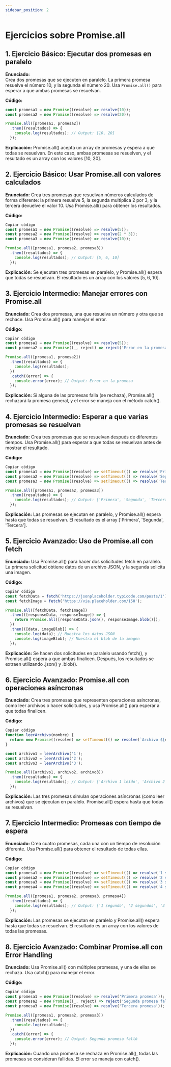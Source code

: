 ```yaml
---
sidebar_position: 2
---
```

# Ejercicios sobre Promise.all

## 1. Ejercicio Básico: Ejecutar dos promesas en paralelo
**Enunciado:**  
Crea dos promesas que se ejecuten en paralelo. La primera promesa resuelve el número 10, y la segunda el número 20. Usa `Promise.all()` para esperar a que ambas promesas se resuelvan.

**Código:**
```js
const promesa1 = new Promise((resolve) => resolve(10));
const promesa2 = new Promise((resolve) => resolve(20));

Promise.all([promesa1, promesa2])
  .then((resultados) => {
    console.log(resultados); // Output: [10, 20]
  });
  ```
**Explicación:**
Promise.all() acepta un array de promesas y espera a que todas se resuelvan. En este caso, ambas promesas se resuelven, y el resultado es un array con los valores [10, 20].

## 2. Ejercicio Básico: Usar Promise.all con valores calculados
**Enunciado:**
Crea tres promesas que resuelvan números calculados de forma diferente: la primera resuelve 5, la segunda multiplica 2 por 3, y la tercera devuelve el valor 10. Usa Promise.all() para obtener los resultados.

**Código:**
```js
Copiar código
const promesa1 = new Promise((resolve) => resolve(5));
const promesa2 = new Promise((resolve) => resolve(2 * 3));
const promesa3 = new Promise((resolve) => resolve(10));

Promise.all([promesa1, promesa2, promesa3])
  .then((resultados) => {
    console.log(resultados); // Output: [5, 6, 10]
  });
  ```
**Explicación:**
Se ejecutan tres promesas en paralelo, y Promise.all() espera que todas se resuelvan. El resultado es un array con los valores [5, 6, 10].

## 3. Ejercicio Intermedio: Manejar errores con Promise.all
**Enunciado:**
Crea dos promesas, una que resuelva un número y otra que se rechace. Usa Promise.all() para manejar el error.

**Código:**
```js
Copiar código
const promesa1 = new Promise((resolve) => resolve(5));
const promesa2 = new Promise((_, reject) => reject('Error en la promesa'));

Promise.all([promesa1, promesa2])
  .then((resultados) => {
    console.log(resultados);
  })
  .catch((error) => {
    console.error(error); // Output: Error en la promesa
  });
  ```
**Explicación:**
Si alguna de las promesas falla (se rechaza), Promise.all() rechazará la promesa general, y el error se maneja con el método catch().

## 4. Ejercicio Intermedio: Esperar a que varias promesas se resuelvan
**Enunciado:**
Crea tres promesas que se resuelvan después de diferentes tiempos. Usa Promise.all() para esperar a que todas se resuelvan antes de mostrar el resultado.

**Código:**
```js
Copiar código
const promesa1 = new Promise((resolve) => setTimeout(() => resolve('Primera'), 1000));
const promesa2 = new Promise((resolve) => setTimeout(() => resolve('Segunda'), 2000));
const promesa3 = new Promise((resolve) => setTimeout(() => resolve('Tercera'), 3000));

Promise.all([promesa1, promesa2, promesa3])
  .then((resultados) => {
    console.log(resultados); // Output: ['Primera', 'Segunda', 'Tercera']
  });
  ```
**Explicación:**
Las promesas se ejecutan en paralelo, y Promise.all() espera hasta que todas se resuelvan. El resultado es el array ['Primera', 'Segunda', 'Tercera'].

## 5. Ejercicio Avanzado: Uso de Promise.all con fetch
**Enunciado:**
Usa Promise.all() para hacer dos solicitudes fetch en paralelo. La primera solicitud obtiene datos de un archivo JSON, y la segunda solicita una imagen.

**Código:**
```js
Copiar código
const fetchData = fetch('https://jsonplaceholder.typicode.com/posts/1');
const fetchImage = fetch('https://via.placeholder.com/150');

Promise.all([fetchData, fetchImage])
  .then(([responseData, responseImage]) => {
    return Promise.all([responseData.json(), responseImage.blob()]);
  })
  .then(([data, imageBlob]) => {
    console.log(data); // Muestra los datos JSON
    console.log(imageBlob); // Muestra el blob de la imagen
  });
  ```
**Explicación:**
Se hacen dos solicitudes en paralelo usando fetch(), y Promise.all() espera a que ambas finalicen. Después, los resultados se extraen utilizando .json() y .blob().

## 6. Ejercicio Avanzado: Promise.all con operaciones asíncronas
**Enunciado:**
Crea tres promesas que representen operaciones asíncronas, como leer archivos o hacer solicitudes, y usa Promise.all() para esperar a que todas finalicen.

**Código:**
```js
Copiar código
function leerArchivo(nombre) {
  return new Promise((resolve) => setTimeout(() => resolve(`Archivo ${nombre} leído`), 1500));
}

const archivo1 = leerArchivo('1');
const archivo2 = leerArchivo('2');
const archivo3 = leerArchivo('3');

Promise.all([archivo1, archivo2, archivo3])
  .then((resultados) => {
    console.log(resultados); // Output: ['Archivo 1 leído', 'Archivo 2 leído', 'Archivo 3 leído']
  });
  ```
**Explicación:**
Las tres promesas simulan operaciones asíncronas (como leer archivos) que se ejecutan en paralelo. Promise.all() espera hasta que todas se resuelvan.

## 7. Ejercicio Intermedio: Promesas con tiempo de espera
**Enunciado:**
Crea cuatro promesas, cada una con un tiempo de resolución diferente. Usa Promise.all() para obtener el resultado de todas ellas.

**Código:**
```js
Copiar código
const promesa1 = new Promise((resolve) => setTimeout(() => resolve('1 segundo'), 1000));
const promesa2 = new Promise((resolve) => setTimeout(() => resolve('2 segundos'), 2000));
const promesa3 = new Promise((resolve) => setTimeout(() => resolve('3 segundos'), 3000));
const promesa4 = new Promise((resolve) => setTimeout(() => resolve('4 segundos'), 4000));

Promise.all([promesa1, promesa2, promesa3, promesa4])
  .then((resultados) => {
    console.log(resultados); // Output: ['1 segundo', '2 segundos', '3 segundos', '4 segundos']
  });
  ```
**Explicación:**
Las promesas se ejecutan en paralelo y Promise.all() espera hasta que todas se resuelvan. El resultado es un array con los valores de todas las promesas.

## 8. Ejercicio Avanzado: Combinar Promise.all con Error Handling
**Enunciado:**
Usa Promise.all() con múltiples promesas, y una de ellas se rechaza. Usa catch() para manejar el error.

**Código:**
```js
Copiar código
const promesa1 = new Promise((resolve) => resolve('Primera promesa'));
const promesa2 = new Promise((_, reject) => reject('Segunda promesa falló'));
const promesa3 = new Promise((resolve) => resolve('Tercera promesa'));

Promise.all([promesa1, promesa2, promesa3])
  .then((resultados) => {
    console.log(resultados);
  })
  .catch((error) => {
    console.error(error); // Output: Segunda promesa falló
  });
  ```
**Explicación:**
Cuando una promesa se rechaza en Promise.all(), todas las promesas se consideran fallidas. El error se maneja con catch().